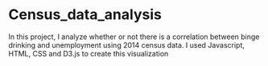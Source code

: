 # Census_data_analysis

In this project, I analyze whether or not there is a correlation between binge drinking and unemployment using 2014 census data. I used Javascript, HTML, CSS and D3.js to create this visualization